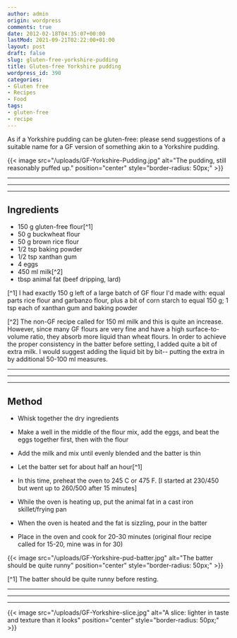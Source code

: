 ```yaml
---
author: admin
origin: wordpress
comments: true
date: 2012-02-18T04:35:07+00:00
lastMod: 2021-09-21T02:22:00+01:00
layout: post
draft: false
slug: gluten-free-yorkshire-pudding
title: Gluten-free Yorkshire pudding
wordpress_id: 390
categories:
- Gluten free
- Recipes
- Food
tags:
- gluten-free
- recipe
---
```


As if a Yorkshire pudding can be gluten-free: please send suggestions of a suitable name for a GF version of something akin to a Yorkshire pudding.

{{< image src="/uploads/GF-Yorkshire-Pudding.jpg" alt="The pudding, still reasonably puffed up." position="center" style="border-radius: 50px;" >}}

-----
-----
-----

## Ingredients
	
- 150 g gluten-free flour[^1]
- 50 g buckwheat flour
- 50 g brown rice flour
- 1/2 tsp baking powder
- 1/2 tsp xanthan gum
- 4 eggs
- 450 ml milk[^2]
- tbsp animal fat (beef dripping, lard)


[^1] I had exactly 150 g left of a large batch of GF flour I'd made with: equal parts rice flour and garbanzo flour, plus a bit of corn starch to equal 150 g; 1 tsp each of xanthan gum and baking powder

[^2] The non-GF recipe called for 150 ml milk and this is quite an increase. However, since many GF flours are very fine and have a high surface-to-volume ratio, they absorb more liquid than wheat flours. In order to achieve the proper consistency in the batter before setting, I added quite a bit of extra milk. I would suggest adding the liquid bit by bit-- putting the extra in by additional 50-100 ml measures.

-----
-----
-----

## Method

- Whisk together the dry ingredients

- Make a well in the middle of the flour mix, add the eggs, and beat the eggs together first, then with the flour

- Add the milk and mix until evenly blended and the batter is thin

- Let the batter set for about half an hour[^1]

- In this time, preheat the oven to 245 C or 475 F. [I started at 230/450 but went up to 260/500 after 15 minutes]

- While the oven is heating up, put the animal fat in a cast iron skillet/frying pan

- When the oven is heated and the fat is sizzling, pour in the batter

- Place in the oven and cook for 20-30 minutes (original flour recipe called for 15-20, mine was in for 30)


{{< image src="/uploads/GF-Yorkshire-pud-batter.jpg" alt="The batter should be quite runny" position="center" style="border-radius: 50px;" >}}

[^1] The batter should be quite runny before resting.

-----
-----
-----

{{< image src="/uploads/GF-Yorkshire-slice.jpg" alt="A slice: lighter in taste and texture than it looks" position="center" style="border-radius: 50px;" >}}

